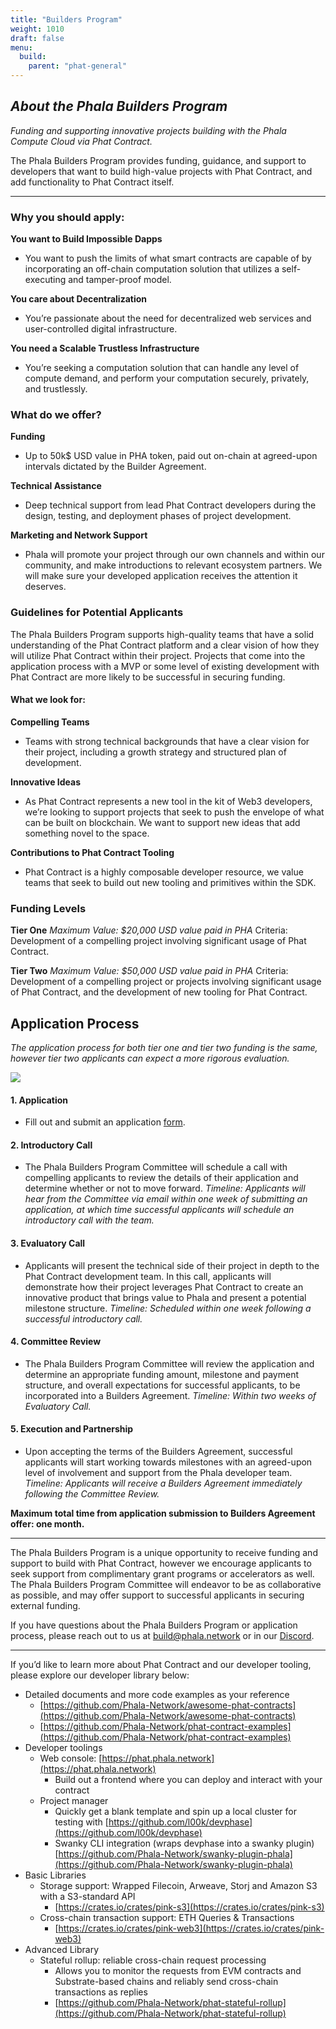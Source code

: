 ```yaml
---
title: "Builders Program"
weight: 1010
draft: false
menu:
  build:
    parent: "phat-general"
---
```


## ***About the Phala Builders Program***
*Funding and supporting innovative projects building with the Phala Compute Cloud via Phat Contract.*

The Phala Builders Program provides funding, guidance, and support to developers that want to build high-value projects with Phat Contract, and add functionality to Phat Contract itself.


---

### **Why you should apply:**

**You want to Build Impossible Dapps**
-    You want to push the limits of what smart contracts are capable of by incorporating an off-chain computation solution that utilizes a self-executing and tamper-proof model.

**You care about Decentralization**
-    You’re passionate about the need for decentralized web services and user-controlled digital infrastructure.

**You need a Scalable Trustless Infrastructure**
-    You’re seeking a computation solution that can handle any level of compute demand, and perform your computation securely, privately, and trustlessly.

### **What do we offer?**

**Funding**
- Up to 50k$ USD value in PHA token, paid out on-chain at agreed-upon intervals dictated by the Builder Agreement.

**Technical Assistance**
- Deep technical support from lead Phat Contract developers during the design, testing, and deployment phases of project development.

**Marketing and Network Support**
- Phala will promote your project through our own channels and within our community, and make introductions to relevant ecosystem partners. We will make sure your developed application receives the attention it deserves.

### **Guidelines for Potential Applicants**

The Phala Builders Program supports high-quality teams that have a solid understanding of the Phat Contract platform and a clear vision of how they will utilize Phat Contract within their project. Projects that come into the application process with a MVP or some level of existing development with Phat Contract are more likely to be successful in securing funding.

#### **What we look for:**

**Compelling Teams**
- Teams with strong technical backgrounds that have a clear vision for their project, including a growth strategy and structured plan of development.

**Innovative Ideas**
- As Phat Contract represents a new tool in the kit of Web3 developers, we’re looking to support projects that seek to push the envelope of what can be built on blockchain. We want to support new ideas that add something novel to the space.

**Contributions to Phat Contract Tooling**
- Phat Contract is a highly composable developer resource, we value teams that seek to build out new tooling and primitives within the SDK.

### **Funding Levels**

**Tier One**
*Maximum Value: $20,000 USD value paid in PHA*
Criteria: Development of a compelling project involving significant usage of Phat Contract.

**Tier Two**
*Maximum Value: $50,000 USD value paid in PHA*
Criteria: Development of a compelling project or projects involving significant usage of Phat Contract, and the development of new tooling for Phat Contract.

## **Application Process**
*The application process for both tier one and tier two funding is the same, however tier two applicants can expect a more rigorous evaluation.*

![](/images/build/builders-program.png)

#### 1. Application
- Fill out and submit an application <a target="_blank" href="https://docs.google.com/forms/d/e/1FAIpQLSdaWa5YA-YJL7Cc0b0_cbpCdOvu1Ra7uJI95cudSLIduMrv_A/viewform?usp=sf_link">form</a>.

#### 2. Introductory Call
- The Phala Builders Program Committee will schedule a call with compelling applicants to review the details of their application and determine whether or not to move forward.
  *Timeline: Applicants will hear from the Committee via email within one week of submitting an application, at which time successful applicants will schedule an introductory call with the team.*

#### 3. Evaluatory Call
- Applicants will present the technical side of their project in depth to the Phat Contract development team. In this call, applicants will demonstrate how their project leverages Phat Contract to create an innovative product that brings value to Phala and present a potential milestone structure.
  *Timeline: Scheduled within one week following a successful introductory call.*

#### 4. Committee Review
- The Phala Builders Program Committee will review the application and determine an appropriate funding amount, milestone and payment structure, and overall expectations for successful applicants, to be incorporated into a Builders Agreement.
  *Timeline: Within two weeks of Evaluatory Call.*

#### 5. Execution and Partnership
- Upon accepting the terms of the Builders Agreement, successful applicants will start working towards milestones with an agreed-upon level of involvement and support from the Phala developer team.
  *Timeline: Applicants will receive a Builders Agreement immediately following the Committee Review.*


**Maximum total time from application submission to Builders Agreement offer: one month.**

---

The Phala Builders Program is a unique opportunity to receive funding and support to build with Phat Contract, however we encourage applicants to seek support from complimentary grant programs or accelerators as well. The Phala Builders Program Committee will endeavor to be as collaborative as possible, and may offer support to successful applicants in securing external funding.

If you have questions about the Phala Builders Program or application process, please reach out to us at build@phala.network or in our [Discord](https://discord.gg/phala).


---

If you’d like to learn more about Phat Contract and our developer tooling, please explore our developer library below:

- Detailed documents and more code examples as your reference
  - [https://github.com/Phala-Network/awesome-phat-contracts](https://github.com/Phala-Network/awesome-phat-contracts)
  - [https://github.com/Phala-Network/phat-contract-examples](https://github.com/Phala-Network/phat-contract-examples)
- Developer toolings
  - Web console: [https://phat.phala.network](https://phat.phala.network)
    - Build out a frontend where you can deploy and interact with your contract
  - Project manager
    - Quickly get a blank template and spin up a local cluster for testing with [https://github.com/l00k/devphase](https://github.com/l00k/devphase)
    - Swanky CLI integration (wraps devphase into a swanky plugin) [https://github.com/Phala-Network/swanky-plugin-phala](https://github.com/Phala-Network/swanky-plugin-phala)
- Basic Libraries
  - Storage support: Wrapped Filecoin, Arweave, Storj and Amazon S3 with a S3-standard API
    - [https://crates.io/crates/pink-s3](https://crates.io/crates/pink-s3)
  - Cross-chain transaction support: ETH Queries & Transactions
    - [https://crates.io/crates/pink-web3](https://crates.io/crates/pink-web3)
- Advanced Library
  - Stateful rollup: reliable cross-chain request processing
    - Allows you to monitor the requests from EVM contracts and Substrate-based chains and reliably send cross-chain transactions as replies
    - [https://github.com/Phala-Network/phat-stateful-rollup](https://github.com/Phala-Network/phat-stateful-rollup)
